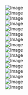 ![Image](/1.jpg)<br>
![Image](/2.jpg)<br>
![Image](/3.jpg)<br>
![Image](/4.jpg)<br>
![Image](/5.jpg)<br>
![Image](/6.jpg)<br>
![Image](/7.jpg)<br>
![Image](/8.jpg)<br>
![Image](/9.jpg)<br>
![Image](/10.jpg)<br>
![Image](/11.jpg)<br>
![Image](/12.jpg)<br>
![Image](/13.jpg)<br>
![Image](/14.jpg)<br>
![Image](/19.jpg)<br>
![Image](/20.jpg)